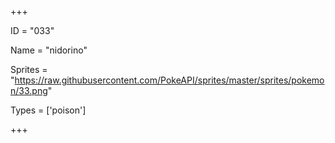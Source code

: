 




+++

ID = "033"

Name = "nidorino"

Sprites = "https://raw.githubusercontent.com/PokeAPI/sprites/master/sprites/pokemon/33.png"

Types = ['poison']

+++

